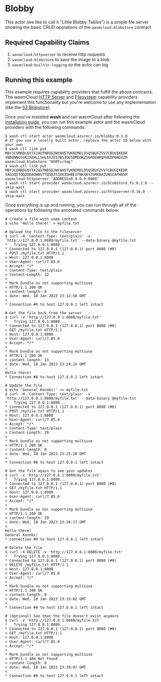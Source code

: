 # Blobby

This actor (we like to call it "Little Blobby Tables") is a simple file server showing the basic CRUD operations of the `wasmcloud:blobstore` contract

## Required Capability Claims
1. `wasmcloud:httpserver` to receive http requests
2. `wasmcloud:blobstore` to save the image to a blob
3. `wasmcloud:builtin:logging` so the actor can log

## Running this example

This example requires capability providers that fulfill the above contracts. The wasmCloud [HTTP Server](https://github.com/wasmCloud/capability-providers/tree/main/httpserver-rs) and [Filesystem](https://github.com/wasmCloud/capability-providers/tree/main/blobstore-fs) capability providers implement this functionality but you're welcome to use any implementation (like the [S3 Blobstore](https://github.com/wasmCloud/capability-providers/tree/main/blobstore-s3)).

Once you've installed **wash** and ran wasmCloud after following the [installation guide](https://wasmcloud.dev/overview/installation/), you can run this example actor and the wasmCloud providers with the following commands:
```
$ wash ctl start actor wasmcloud.azurecr.io/blobby:0.1.0
# If you use a locally built actor, replace the actor ID below with your own
$ wash ctl link put MBY3COMRDLQYTX2AUTNB5D2WYAH5TUKNIMELDSQ5BUFZVV7CBUUIKEDR VBBQNNCGUKIXEWLL5HL5XJE57BS3GU5DMDOKZS6ROEWPQFHEDP6NGVZM wasmcloud:blobstore "ROOT=/tmp"
$ wash ctl link put MBY3COMRDLQYTX2AUTNB5D2WYAH5TUKNIMELDSQ5BUFZVV7CBUUIKEDR VAG3QITQQ2ODAOWB5TTQSDJ53XK3SHBEIFNK4AYJ5RKAX2UNSCAPHA5M wasmcloud:httpserver "ADDRESS=0.0.0.0:8080"
$ wash ctl start provider wasmcloud.azurecr.io/blobstore_fs:0.2.0 --skip-wait
$ wash ctl start provider wasmcloud.azurecr.io/httpserver:0.16.0 --skip-wait
```

Once everything is up and running, you can run through all of the operations by following the annotated commands below:

```console
# Create a file with some content
$ echo 'Hello there!' > myfile.txt

# Upload the file to the fileserver
$ curl -H 'Content-Type: text/plain' -v 'http://127.0.0.1:8080/myfile.txt' --data-binary @myfile.txt
*   Trying 127.0.0.1:8080...
* Connected to 127.0.0.1 (127.0.0.1) port 8080 (#0)
> POST /myfile.txt HTTP/1.1
> Host: 127.0.0.1:8080
> User-Agent: curl/7.85.0
> Accept: */*
> Content-Type: text/plain
> Content-Length: 12
>
* Mark bundle as not supporting multiuse
< HTTP/1.1 200 OK
< content-length: 0
< date: Wed, 18 Jan 2023 23:12:56 GMT
<
* Connection #0 to host 127.0.0.1 left intact

# Get the file back from the server
$ curl -v 'http://127.0.0.1:8080/myfile.txt'
*   Trying 127.0.0.1:8080...
* Connected to 127.0.0.1 (127.0.0.1) port 8080 (#0)
> GET /myfile.txt HTTP/1.1
> Host: 127.0.0.1:8080
> User-Agent: curl/7.85.0
> Accept: */*
>
* Mark bundle as not supporting multiuse
< HTTP/1.1 200 OK
< content-length: 13
< date: Wed, 18 Jan 2023 23:24:24 GMT
<
Hello there!
* Connection #0 to host 127.0.0.1 left intact

# Update the file
$ echo 'General Kenobi!' >> myfile.txt
$ curl -H 'Content-Type: text/plain' -v 'http://127.0.0.1:8080/myfile.txt' --data-binary @myfile.txt
*   Trying 127.0.0.1:8080...
* Connected to 127.0.0.1 (127.0.0.1) port 8080 (#0)
> POST /myfile.txt HTTP/1.1
> Host: 127.0.0.1:8080
> User-Agent: curl/7.85.0
> Accept: */*
> Content-Type: text/plain
> Content-Length: 29
>
* Mark bundle as not supporting multiuse
< HTTP/1.1 200 OK
< content-length: 0
< date: Wed, 18 Jan 2023 23:25:18 GMT
<
* Connection #0 to host 127.0.0.1 left intact

# Get the file again to see your updates
$ curl -v 'http://127.0.0.1:8080/myfile.txt'
*   Trying 127.0.0.1:8080...
* Connected to 127.0.0.1 (127.0.0.1) port 8080 (#0)
> GET /myfile.txt HTTP/1.1
> Host: 127.0.0.1:8080
> User-Agent: curl/7.85.0
> Accept: */*
>
* Mark bundle as not supporting multiuse
< HTTP/1.1 200 OK
< content-length: 29
< date: Wed, 18 Jan 2023 23:26:17 GMT
<
Hello there!
General Kenobi!
* Connection #0 to host 127.0.0.1 left intact

# Delete the file
$ curl -X DELETE -v 'http://127.0.0.1:8080/myfile.txt'
*   Trying 127.0.0.1:8080...
* Connected to 127.0.0.1 (127.0.0.1) port 8080 (#0)
> DELETE /myfile.txt HTTP/1.1
> Host: 127.0.0.1:8080
> User-Agent: curl/7.85.0
> Accept: */*
>
* Mark bundle as not supporting multiuse
< HTTP/1.1 200 OK
< content-length: 0
< date: Wed, 18 Jan 2023 23:33:02 GMT
<
* Connection #0 to host 127.0.0.1 left intact

# (Optional) See that the file doesn't exist anymore
$ curl -v 'http://127.0.0.1:8080/myfile.txt'
*   Trying 127.0.0.1:8080...
* Connected to 127.0.0.1 (127.0.0.1) port 8080 (#0)
> GET /myfile.txt HTTP/1.1
> Host: 127.0.0.1:8080
> User-Agent: curl/7.85.0
> Accept: */*
>
* Mark bundle as not supporting multiuse
< HTTP/1.1 404 Not Found
< content-length: 0
< date: Wed, 18 Jan 2023 23:39:07 GMT
<
* Connection #0 to host 127.0.0.1 left intact
```
